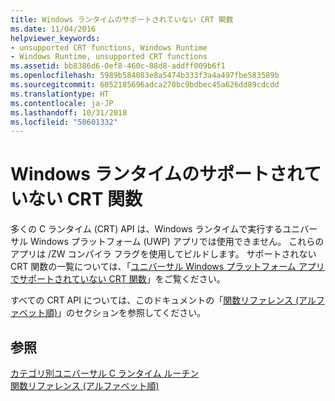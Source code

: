 ```yaml
---
title: Windows ランタイムのサポートされていない CRT 関数
ms.date: 11/04/2016
helpviewer_keywords:
- unsupported CRT functions, Windows Runtime
- Windows Runtime, unsupported CRT functions
ms.assetid: bb8386d6-0ef8-460c-88d8-addff009b6f1
ms.openlocfilehash: 5989b584083e8a5474b333f3a4a497fbe583589b
ms.sourcegitcommit: 6052185696adca270bc9bdbec45a626dd89cdcdd
ms.translationtype: HT
ms.contentlocale: ja-JP
ms.lasthandoff: 10/31/2018
ms.locfileid: "50601332"
---
```

# <a name="windows-runtime-unsupported-crt-functions"></a>Windows ランタイムのサポートされていない CRT 関数

多くの C ランタイム (CRT) API は、Windows ランタイムで実行するユニバーサル Windows プラットフォーム (UWP) アプリでは使用できません。 これらのアプリは /ZW コンパイラ フラグを使用してビルドします。 サポートされない CRT 関数の一覧については、「[ユニバーサル Windows プラットフォーム アプリでサポートされていない CRT 関数](../cppcx/crt-functions-not-supported-in-universal-windows-platform-apps.md)」をご覧ください。

すべての CRT API については、このドキュメントの「[関数リファレンス (アルファベット順)](../c-runtime-library/reference/crt-alphabetical-function-reference.md)」のセクションを参照してください。

## <a name="see-also"></a>参照

[カテゴリ別ユニバーサル C ランタイム ルーチン](../c-runtime-library/run-time-routines-by-category.md)<br/>
[関数リファレンス (アルファベット順)](../c-runtime-library/reference/crt-alphabetical-function-reference.md)<br/>
